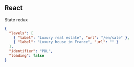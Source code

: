 ## React

State redux

```json
{
  "levels": [
    { "label": "Luxury real estate", "url": "/en/sale" },
    { "label": "Luxury house in France", "url": "" }
  ],
  "identifier": "PDL",
  "loading": false
}
```
